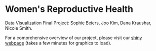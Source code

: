 # Women's Reproductive Health
Data Visualization Final Project: Sophie Beiers, Joo Kim, Dana Kraushar, Nicole Smith. 

For a comprehensive overview of our project, please visit our [shiny webpage](https://danakraushar.shinyapps.io/USAbortion/) (takes a few minutes for graphics to load).
